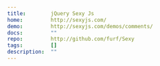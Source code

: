 ```yaml
---
title:        jQuery Sexy Js
home:         http://sexyjs.com/
demo:         http://sexyjs.com/demos/comments/
docs:         ""
repo:         http://github.com/furf/Sexy
tags:         []
description:  ""
---
```


